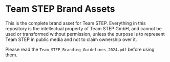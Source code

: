 # Team STEP Brand Assets

This is the complete brand asset for Team STEP. Everything in this repository is the intellectual property of Team STEP GmbH, and cannot be used or transformed without permission, unless the purpose is to represent Team STEP in public media and not to claim ownership over it.

Please read the `Team_STEP_Branding_Guidelines_2024.pdf` before using them.
